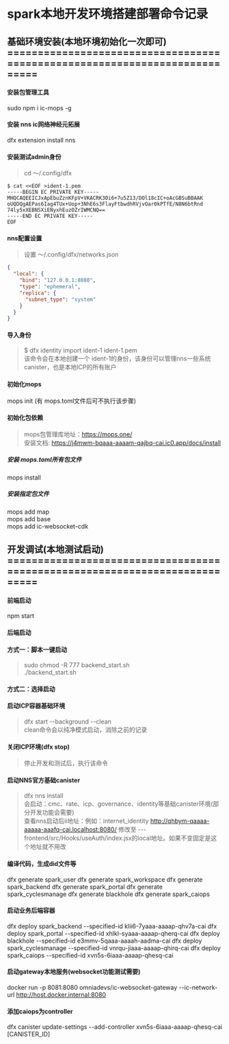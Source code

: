 # spark本地开发环境搭建部署命令记录

## 基础环境安装(本地环境初始化一次即可) ===========================================================================

#### 安装包管理工具
sudo npm i ic-mops -g

#### 安装 nns ic网络神经元拓展
dfx extension install nns

#### 安装测试admin身份
> cd ～/.config/dfx
```text
$ cat <<EOF >ident-1.pem
-----BEGIN EC PRIVATE KEY-----
MHQCAQEEICJxApEbuZznKFpV+VKACRK30i6+7u5Z13/DOl18cIC+oAcGBSuBBAAK
oUQDQgAEPas6Iag4TUx+Uop+3NhE6s3FlayFtbwdhRVjvOar0kPTfE/N8N6btRnd
74ly5xXEBNSXiENyxhEuzOZrIWMCNQ==
-----END EC PRIVATE KEY-----
EOF
```

#### nns配置设置
> 设置 ～/.config/dfx/networks.json
```json
{
  "local": {
    "bind": "127.0.0.1:8080",
    "type": "ephemeral",
    "replica": {
      "subnet_type": "system"
    }
  }
}
```

#### 导入身份
> $ dfx identity import ident-1 ident-1.pem  
> 该命令会在本地创建一个 ident-1的身份，该身份可以管理nns一些系统canister，也是本地ICP的所有账户  

#### 初始化mops
mops init (有 mops.toml文件后可不执行该步骤)

#### 初始化包依赖
> mops包管理库地址：https://mops.one/  
> 安装文档: https://j4mwm-bqaaa-aaaam-qajbq-cai.ic0.app/docs/install  

##### 安装 mops.toml所有包文件
mops install

##### 安装指定包文件
mops add map  
mops add base  
mops add ic-websocket-cdk  

## 开发调试(本地测试启动) ===========================================================================  

#### 前端启动
npm start  

#### 后端启动

#### 方式一：脚本一键启动
> sudo chmod -R 777 backend_start.sh  
> ./backend_start.sh  

#### 方式二：选择启动
#### 启动ICP容器基础环境
> dfx start --background --clean  
> clean命令会以纯净模式启动，消除之前的记录  

#### 关闭ICP环境(dfx stop)
> 停止开发和测试后，执行该命令

#### 启动NNS官方基础canister
> dfx nns install  
> 会启动：cmc、rate、icp、governance、identity等基础canister环境(部分开发功能会需要)  
> 查看nns启动后ii地址：例如：internet_identity     http://qhbym-qaaaa-aaaaa-aaafq-cai.localhost:8080/
> 修改至 --- frontend/src/Hooks/useAuth/index.jsx的local地址。如果不变固定是这个地址就不用改


#### 编译代码，生成did文件等
dfx generate spark_user
dfx generate spark_workspace
dfx generate spark_backend
dfx generate spark_portal
dfx generate spark_cyclesmanage
dfx generate blackhole
dfx generate spark_caiops

#### 启动业务后端容器
dfx deploy spark_backend --specified-id klii6-7yaaa-aaaap-qhv7a-cai
dfx deploy spark_portal --specified-id xhlkl-syaaa-aaaap-qherq-cai
dfx deploy blackhole --specified-id e3mmv-5qaaa-aaaah-aadma-cai
dfx deploy spark_cyclesmanage --specified-id vnrqu-jiaaa-aaaap-qhirq-cai
dfx deploy spark_caiops --specified-id xvn5s-6iaaa-aaaap-qhesq-cai

#### 启动gateway本地服务(websocket功能测试需要)
docker run -p 8081:8080 omniadevs/ic-websocket-gateway --ic-network-url http://host.docker.internal:8080


#### 添加caiops为controller
dfx canister update-settings --add-controller xvn5s-6iaaa-aaaap-qhesq-cai [CANISTER_ID]
